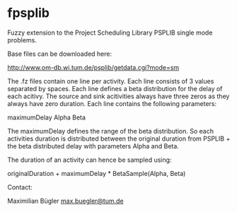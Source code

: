 # fpsplib
Fuzzy extension to the Project Scheduling Library PSPLIB single mode problems.

Base files can be downloaded here:

http://www.om-db.wi.tum.de/psplib/getdata.cgi?mode=sm


The .fz files contain one line per activity. Each line consists of 3 values separated by spaces.
Each line defines a beta distribution for the delay of each acitivy. The source and sink acitivities always have three zeros as they always have zero duration.
Each line contains the following parameters:

maximumDelay Alpha Beta

The maximumDelay defines the range of the beta distribution. So each activities duration is distributed between the original duration from PSPLIB + the beta distributed delay with parameters Alpha and Beta.

The duration of an activity can hence be sampled using:

originalDuration + maximumDelay * BetaSample(Alpha, Beta)

Contact: 

Maximilian Bügler
max.buegler@tum.de
